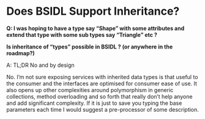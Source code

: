 # Does BSIDL Support&nbsp;Inheritance?

**Q: I was hoping to have a type say “Shape” with some attributes and extend that type with some sub types say “Triangle” etc ?**

**Is inheritance of “types” possible in BSIDL ? (or anywhere in the roadmap?)&nbsp;**

A: TL;DR No and by design

No. I’m not sure exposing services with inherited data types is that useful to the consumer and the interfaces are optimised
for consumer ease of use. It also opens up other complexities around polymorphism in generic collections, method overloading
and so forth that really don’t help anyone and add significant complexity. If it is just to save you typing the base parameters
each time I would suggest a pre-processor of some description.